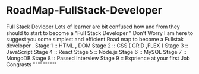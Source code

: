 # RoadMap-FullStack-Developer
Full Stack Devloper 
Lots of learner are bit confused how and from they should to start to become a "Full Stack Developer "
Don't Worry I am here to suggest you some simplest and efficient Road map to become a Fullstak developer .
Stage 1 ::  HTML , DOM
Stage 2 ::  CSS ( GRID ,FLEX )
Stage 3 ::  JavaScript 
Stage 4 ::  React 
Stage 5 ::  Node.js
Stage 6 ::  MySQL
Stage 7 ::  MongoDB
Stage 8 ::  Passed Interview
Stage 9 ::  Exprience at your first Job
Congrasts """""""""'
